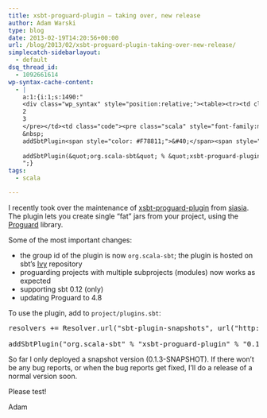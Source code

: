 ```yaml
---
title: xsbt-proguard-plugin – taking over, new release
author: Adam Warski
type: blog
date: 2013-02-19T14:20:56+00:00
url: /blog/2013/02/xsbt-proguard-plugin-taking-over-new-release/
simplecatch-sidebarlayout:
  - default
dsq_thread_id:
  - 1092661614
wp-syntax-cache-content:
  - |
    a:1:{i:1;s:1490:"
    <div class="wp_syntax" style="position:relative;"><table><tr><td class="line_numbers"><pre>1
    2
    3
    </pre></td><td class="code"><pre class="scala" style="font-family:monospace;">resolvers +<span style="color: #000080;">=</span> Resolver.<span style="color: #000000;">url</span><span style="color: #F78811;">&#40;</span><span style="color: #6666FF;">&quot;sbt-plugin-snapshots&quot;</span>, url<span style="color: #F78811;">&#40;</span><span style="color: #6666FF;">&quot;http://repo.scala-sbt.org/scalasbt/sbt-plugin-snapshots/&quot;</span><span style="color: #F78811;">&#41;</span><span style="color: #F78811;">&#41;</span><span style="color: #F78811;">&#40;</span>Resolver.<span style="color: #000000;">ivyStylePatterns</span><span style="color: #F78811;">&#41;</span>
    &nbsp;
    addSbtPlugin<span style="color: #F78811;">&#40;</span><span style="color: #6666FF;">&quot;org.scala-sbt&quot;</span> <span style="color: #000080;">%</span> <span style="color: #6666FF;">&quot;xsbt-proguard-plugin&quot;</span> <span style="color: #000080;">%</span> <span style="color: #6666FF;">&quot;0.1.3-SNAPSHOT&quot;</span><span style="color: #F78811;">&#41;</span></pre></td></tr></table><p class="theCode" style="display:none;">resolvers += Resolver.url(&quot;sbt-plugin-snapshots&quot;, url(&quot;http://repo.scala-sbt.org/scalasbt/sbt-plugin-snapshots/&quot;))(Resolver.ivyStylePatterns)
    
    addSbtPlugin(&quot;org.scala-sbt&quot; % &quot;xsbt-proguard-plugin&quot; % &quot;0.1.3-SNAPSHOT&quot;)</p></div>
    ";}
tags:
  - scala

---
```

I recently took over the maintenance of [xsbt-proguard-plugin][1] from [siasia][2]. The plugin lets you create single &#8220;fat&#8221; jars from your project, using the [Proguard][3] library.

Some of the most important changes:

  * the group id of the plugin is now `org.scala-sbt`; the plugin is hosted on sbt&#8217;s [Ivy][4] repository
  * proguarding projects with multiple subprojects (modules) now works as expected
  * supporting sbt 0.12 (only)
  * updating Proguard to 4.8

To use the plugin, add to `project/plugins.sbt`:

<pre lang="scala" line="1">resolvers += Resolver.url("sbt-plugin-snapshots", url("http://repo.scala-sbt.org/scalasbt/sbt-plugin-snapshots/"))(Resolver.ivyStylePatterns)

addSbtPlugin("org.scala-sbt" % "xsbt-proguard-plugin" % "0.1.3-SNAPSHOT")
</pre>

So far I only deployed a snapshot version (0.1.3-SNAPSHOT). If there won&#8217;t be any bug reports, or when the bug reports get fixed, I&#8217;ll do a release of a normal version soon.

Please test!

Adam

 [1]: https://github.com/adamw/xsbt-proguard-plugin
 [2]: https://github.com/siasia
 [3]: http://proguard.sourceforge.net/
 [4]: http://repo.scala-sbt.org/scalasbt
